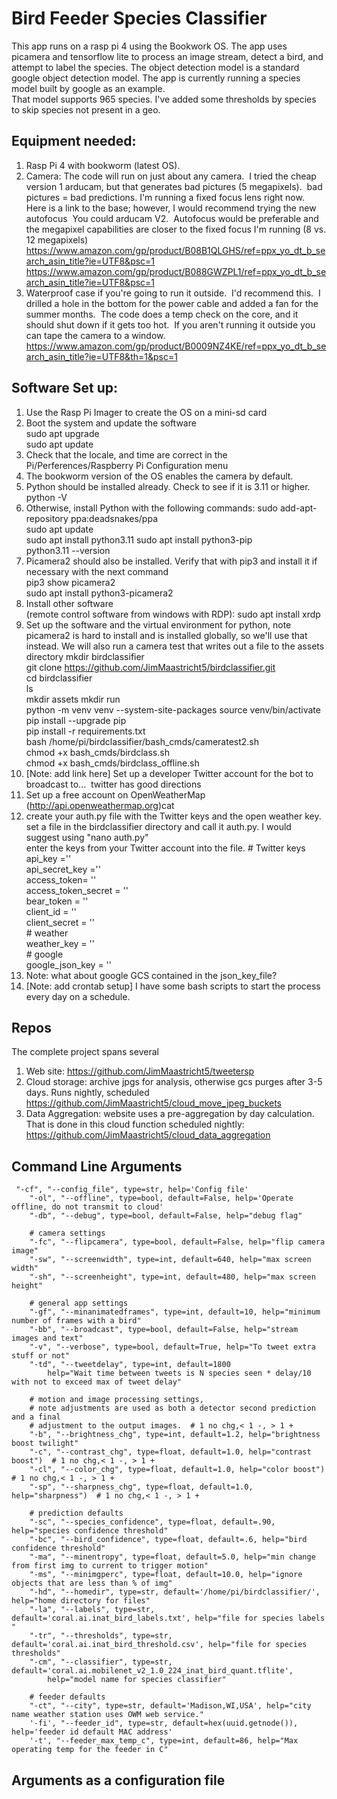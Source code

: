 # Bird Feeder Species Classifier
This app runs on a rasp pi 4 using the Bookwork OS. The app uses picamera and tensorflow lite to process an image stream, 
detect a bird, and attempt to label the species. The object detection model is a standard google object detection model. The app is currently running a species model built by google as an example.  
That model supports 965 species. I've added some thresholds by species to skip species not present in a geo.  

## Equipment needed:
1. Rasp Pi 4 with bookworm (latest OS).
2. Camera: The code will run on just about any camera.  I tried the cheap version 1 arducam, but that generates bad pictures (5 megapixels).  bad pictures = bad predictions. I'm running a fixed focus lens right now.  Here is a link to the base; however, I would recommend trying the new autofocus  You could arducam V2.  Autofocus would be preferable and the megapixel capabilities are closer to the fixed focus I'm running (8 vs. 12 megapixels)  
   https://www.amazon.com/gp/product/B08B1QLGHS/ref=ppx_yo_dt_b_search_asin_title?ie=UTF8&psc=1  
   https://www.amazon.com/gp/product/B088GWZPL1/ref=ppx_yo_dt_b_search_asin_title?ie=UTF8&psc=1  
3. Waterproof case if you're going to run it outside.  I'd recommend this.  I drilled a hole in the bottom for the power cable and added a fan for the summer months.  The code does a temp check on the core, and it should shut down if it gets too hot.  If you aren't running it outside you can tape the camera to a window.  https://www.amazon.com/gp/product/B0009NZ4KE/ref=ppx_yo_dt_b_search_asin_title?ie=UTF8&th=1&psc=1  

## Software Set up:
1. Use the Rasp Pi Imager to create the OS on a mini-sd card  
2. Boot the system and update the software  
     sudo apt upgrade  
     sudo apt update  
3.  Check that the locale, and time are correct in the Pi/Perferences/Raspberry Pi Configuration menu  
4.  The bookworm version of the OS enables the camera by default.  
5. Python should be installed already.  Check to see if it is 3.11 or higher.  
   python -V
6. Otherwise, install Python with the following commands:
   sudo add-apt-repository ppa:deadsnakes/ppa  
   sudo apt update  
   sudo apt install python3.11 
   sudo apt install python3-pip  
   python3.11 --version  
7. Picamera2 should also be installed.  Verify that with pip3 and install it if necessary with the next command  
   pip3 show picamera2  
   sudo apt install python3-picamera2  
8. Install other software  
   (remote control software from windows with RDP): sudo apt install xrdp  
9. Set up the software and the virtual environment for python, note picamera2 is hard to install and is installed globally, so we'll use that instead.  We will also run a camera test that writes out a file to the assets directory
    mkdir birdclassifier  
    git clone https://github.com/JimMaastricht5/birdclassifier.git  
    cd birdclassifier  
    ls  
    mkdir assets
    mkdir run  
    python -m venv venv --system-site-packages
    source venv/bin/activate  
    pip install --upgrade pip  
    pip install -r requirements.txt  
    bash /home/pi/birdclassifier/bash_cmds/cameratest2.sh  
    chmod +x bash_cmds/birdclass.sh  
    chmod +x bash_cmds/birdclass_offline.sh  
11. [Note: add link here] Set up a developer Twitter account for the bot to broadcast to...  twitter has good directions  
12. Set up a free account on OpenWeatherMap (http://api.openweathermap.org)cat   
13. create your auth.py file with the Twitter keys and the open weather key.  
    set a file in the birdclassifier directory and call it auth.py. I would suggest using "nano auth.py"  
    enter the keys from your Twitter account into the file. 
   \# Twitter keys  
   api_key =''   
   api_secret_key =''   
   access_token= ''  
   access_token_secret = ''   
   bear_token = ''  
   client_id = ''  
   client_secret = ''  
   \# weather  
   weather_key = ''  
   \# google  
   google_json_key = ''  
14. Note: what about google GCS contained in the json_key_file?  
15. [Note: add crontab setup] I have some bash scripts to start the process every day on a schedule.  


## Repos
The complete project spans several 
1. Web site: https://github.com/JimMaastricht5/tweetersp  
2. Cloud storage: archive jpgs for analysis, otherwise gcs purges after 3-5 days.  Runs nightly, scheduled  https://github.com/JimMaastricht5/cloud_move_jpeg_buckets  
3. Data Aggregation: website uses a pre-aggregation by day calculation.  That is done in this cloud function scheduled nightly: https://github.com/JimMaastricht5/cloud_data_aggregation

## Command Line Arguments
     "-cf", "--config_file", type=str, help='Config file'  
        "-ol", "--offline", type=bool, default=False, help='Operate offline, do not transmit to cloud'  
        "-db", "--debug", type=bool, default=False, help="debug flag"  

        # camera settings  
        "-fc", "--flipcamera", type=bool, default=False, help="flip camera image"  
        "-sw", "--screenwidth", type=int, default=640, help="max screen width"  
        "-sh", "--screenheight", type=int, default=480, help="max screen height"  

        # general app settings  
        "-gf", "--minanimatedframes", type=int, default=10, help="minimum number of frames with a bird"  
        "-bb", "--broadcast", type=bool, default=False, help="stream images and text"  
        "-v", "--verbose", type=bool, default=True, help="To tweet extra stuff or not"  
        "-td", "--tweetdelay", type=int, default=1800  
            help="Wait time between tweets is N species seen * delay/10 with not to exceed max of tweet delay"  

        # motion and image processing settings,  
        # note adjustments are used as both a detector second prediction and a final  
        # adjustment to the output images.  # 1 no chg,< 1 -, > 1 +  
        "-b", "--brightness_chg", type=int, default=1.2, help="brightness boost twilight"  
        "-c", "--contrast_chg", type=float, default=1.0, help="contrast boost")  # 1 no chg,< 1 -, > 1 +  
        "-cl", "--color_chg", type=float, default=1.0, help="color boost")  # 1 no chg,< 1 -, > 1 +  
        "-sp", "--sharpness_chg", type=float, default=1.0, help="sharpness")  # 1 no chg,< 1 -, > 1 +  

        # prediction defaults  
        "-sc", "--species_confidence", type=float, default=.90, help="species confidence threshold"  
        "-bc", "--bird_confidence", type=float, default=.6, help="bird confidence threshold"  
        "-ma", "--minentropy", type=float, default=5.0, help="min change from first img to current to trigger motion"  
        "-ms", "--minimgperc", type=float, default=10.0, help="ignore objects that are less than % of img"  
        "-hd", "--homedir", type=str, default='/home/pi/birdclassifier/', help="home directory for files"  
        "-la", "--labels", type=str, default='coral.ai.inat_bird_labels.txt', help="file for species labels "  
        "-tr", "--thresholds", type=str, default='coral.ai.inat_bird_threshold.csv', help="file for species thresholds"  
        "-cm", "--classifier", type=str, default='coral.ai.mobilenet_v2_1.0_224_inat_bird_quant.tflite',  
            help="model name for species classifier"  

        # feeder defaults  
        "-ct", "--city", type=str, default='Madison,WI,USA', help="city name weather station uses OWM web service."  
        '-fi', "--feeder_id", type=str, default=hex(uuid.getnode()), help='feeder id default MAC address'  
        '-t', "--feeder_max_temp_c", type=int, default=86, help="Max operating temp for the feeder in C"  
## Arguments as a configuration file 

